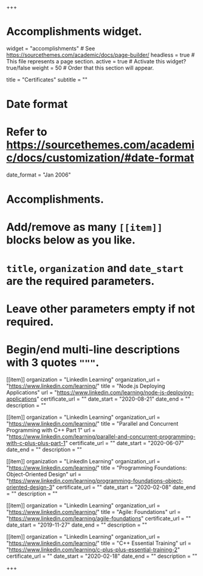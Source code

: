 +++
# Accomplishments widget.
widget = "accomplishments"  # See https://sourcethemes.com/academic/docs/page-builder/
headless = true  # This file represents a page section.
active = true  # Activate this widget? true/false
weight = 50  # Order that this section will appear.

title = "Certificates"
subtitle = ""

# Date format
#   Refer to https://sourcethemes.com/academic/docs/customization/#date-format
date_format = "Jan 2006"

# Accomplishments.
#   Add/remove as many `[[item]]` blocks below as you like.
#   `title`, `organization` and `date_start` are the required parameters.
#   Leave other parameters empty if not required.
#   Begin/end multi-line descriptions with 3 quotes `"""`.

[[item]]
  organization = "LinkedIn Learning"
  organization_url = "https://www.linkedin.com/learning/"
  title = "Node.js Deploying Applications"
  url = "https://www.linkedin.com/learning/node-js-deploying-applications"
  certificate_url = ""
  date_start = "2020-08-21"
  date_end = ""
  description = ""

[[item]]
  organization = "LinkedIn Learning"
  organization_url = "https://www.linkedin.com/learning/"
  title = "Parallel and Concurrent Programming with C++ Part 1"
  url = "https://www.linkedin.com/learning/parallel-and-concurrent-programming-with-c-plus-plus-part-1"
  certificate_url = ""
  date_start = "2020-06-07"
  date_end = ""
  description = ""

[[item]]
  organization = "LinkedIn Learning"
  organization_url = "https://www.linkedin.com/learning/"
  title = "Programming Foundations: Object-Oriented Design"
  url = "https://www.linkedin.com/learning/programming-foundations-object-oriented-design-3"
  certificate_url = ""
  date_start = "2020-02-08"
  date_end = ""
  description = ""
  
[[item]]
  organization = "LinkedIn Learning"
  organization_url = "https://www.linkedin.com/learning/"
  title = "Agile: Foundations"
  url = "https://www.linkedin.com/learning/agile-foundations"
  certificate_url = ""
  date_start = "2019-11-27"
  date_end = ""
  description = ""

[[item]]
  organization = "LinkedIn Learning"
  organization_url = "https://www.linkedin.com/learning/"
  title = "C++ Essential Training"
  url = "https://www.linkedin.com/learning/c-plus-plus-essential-training-2"
  certificate_url = ""
  date_start = "2020-02-18"
  date_end = ""
  description = ""

+++
